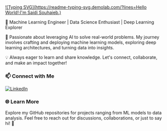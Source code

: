 [![Typing SVG](https://readme-typing-svg.demolab.com/?lines=Hello World!;I'm Saidi Souhaieb.)](https://git.io/typing-svg)

🚀 Machine Learning Engineer | Data Science Enthusiast | Deep Learning Explorer

🔧 Passionate about leveraging AI to solve real-world problems. My journey involves crafting and deploying machine learning models, exploring deep learning architectures, and turning data into insights.

💡 Always eager to learn and share knowledge. Let's connect, collaborate, and make an impact together!



### 📫 Connect with Me

[![LinkedIn](https://img.shields.io/badge/LinkedIn-0077B5?style=for-the-badge&logo=linkedin&logoColor=white)](https://www.linkedin.com/in/saidi-souhaieb-4632702a8/)


### 🌐 Learn More

Explore my GitHub repositories for projects ranging from ML models to data analysis. Feel free to reach out for discussions, collaborations, or just to say hi! 🌟
